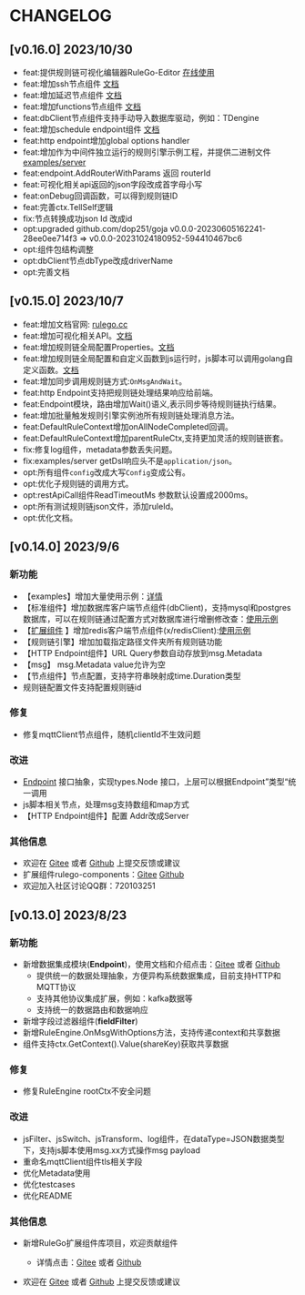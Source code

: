 # CHANGELOG

## [v0.16.0] 2023/10/30

- feat:提供规则链可视化编辑器RuleGo-Editor [在线使用](https://editor.rulego.cc/)
- feat:增加ssh节点组件  [文档](https://rulego.cc/pages/fa62c1/)
- feat:增加延迟节点组件 [文档](https://rulego.cc/pages/5f5612/)
- feat:增加functions节点组件 [文档](https://rulego.cc/pages/b7edde/)
- feat:dbClient节点组件支持手动导入数据库驱动，例如：TDengine
- feat:增加schedule endpoint组件 [文档](https://rulego.cc/pages/4c4e4c/)
- feat:http endpoint增加global options handler
- feat:增加作为中间件独立运行的规则引擎示例工程，并提供二进制文件 [examples/server](https://github.com/rulego/rulego/tree/main/examples/server)
- feat:endpoint.AddRouterWithParams 返回 routerId
- feat:可视化相关api返回的json字段改成首字母小写
- feat:onDebug回调函数，可以得到规则链ID
- feat:完善ctx.TellSelf逻辑
- fix:节点转换成功json Id 改成id
- opt:upgraded github.com/dop251/goja v0.0.0-20230605162241-28ee0ee714f3 => v0.0.0-20231024180952-594410467bc6
- opt:组件包结构调整
- opt:dbClient节点dbType改成driverName
- opt:完善文档

## [v0.15.0] 2023/10/7

- feat:增加文档官网: [rulego.cc](https://rulego.cc/)
- feat:增加可视化相关API。[文档](https://rulego.cc/pages/cf0193/)
- feat:增加规则链全局配置Properties。[文档](https://rulego.cc/pages/d59341/#properties)
- feat:增加规则链全局配置和自定义函数到js运行时，js脚本可以调用golang自定义函数。[文档](https://rulego.cc/pages/d59341/#udf)
- feat:增加同步调用规则链方式:`OnMsgAndWait`。
- feat:http Endpoint支持把规则链处理结果响应给前端。
- feat:Endpoint模块，路由增加Wait()语义,表示同步等待规则链执行结果。
- feat:增加批量触发规则引擎实例池所有规则链处理消息方法。
- feat:DefaultRuleContext增加onAllNodeCompleted回调。
- feat:DefaultRuleContext增加parentRuleCtx,支持更加灵活的规则链嵌套。
- fix:修复log组件，metadata参数丢失问题。
- fix:examples/server getDsl响应头不是`application/json`。
- opt:所有组件`config`改成大写`Config`变成公有。
- opt:优化子规则链的调用方式。
- opt:restApiCall组件ReadTimeoutMs 参数默认设置成2000ms。
- opt:所有测试规则链json文件，添加ruleId。
- opt:优化文档。

## [v0.14.0] 2023/9/6

### 新功能

- 【examples】增加大量使用示例：[详情](https://gitee.com/rulego/rulego/tree/main/examples)
- 【标准组件】增加数据库客户端节点组件(dbClient)，支持mysql和postgres数据库，可以在规则链通过配置方式对数据库进行增删修改查：[使用示例](https://gitee.com/rulego/rulego/tree/main/examples/db_client)
- 【[扩展组件](https://gitee.com/rulego/rulego-components) 】增加redis客户端节点组件(x/redisClient):[使用示例](https://gitee.com/rulego/rulego-components/tree/main/examples/redis)
- 【规则链引擎】增加加载指定路径文件夹所有规则链功能
- 【HTTP Endpoint组件】URL Query参数自动存放到msg.Metadata
- 【msg】 msg.Metadata value允许为空
- 【节点组件】节点配置，支持字符串映射成time.Duration类型
- 规则链配置文件支持配置规则链id

### 修复

- 修复mqttClient节点组件，随机clientId不生效问题

### 改进

- [Endpoint](https://gitee.com/rulego/rulego/blob/main/endpoint/README_ZH.md) 接口抽象，实现types.Node 接口，上层可以根据Endpoint”类型“统一调用
- js脚本相关节点，处理msg支持数组和map方式
- 【HTTP Endpoint组件】配置 Addr改成Server

### 其他信息

- 欢迎在 [Gitee](https://gitee.com/rulego/rulego) 或者 [Github](https://github.com/rulego/rulego) 上提交反馈或建议
- 扩展组件rulego-components：[Gitee](https://gitee.com/rulego/rulego-components)  [Github](https://github.com/rulego/rulego-components)
- 欢迎加入社区讨论QQ群：720103251


## [v0.13.0] 2023/8/23

### 新功能

- 新增数据集成模块(**Endpoint**)，使用文档和介绍点击：[Gitee](https://gitee.com/rulego/rulego/blob/main/endpoint/README_ZH.md) 或者 [Github](https://github.com/rulego/rulego/blob/main/endpoint/README_ZH.md)
    - 提供统一的数据处理抽象，方便异构系统数据集成，目前支持HTTP和MQTT协议
    - 支持其他协议集成扩展，例如：kafka数据等
    - 支持统一的数据路由和数据响应
- 新增字段过滤器组件(**fieldFilter**)
- 新增RuleEngine.OnMsgWithOptions方法，支持传递context和共享数据
- 组件支持ctx.GetContext().Value(shareKey)获取共享数据


### 修复

- 修复RuleEngine rootCtx不安全问题

### 改进

- jsFilter、jsSwitch、jsTransform、log组件，在dataType=JSON数据类型下，支持js脚本使用msg.xx方式操作msg payload
- 重命名mqttClient组件tls相关字段
- 优化Metadata使用
- 优化testcases
- 优化README

### 其他信息

- 新增RuleGo扩展组件库项目，欢迎贡献组件
    - 详情点击：[Gitee](https://gitee.com/rulego/rulego-components) 或者 [Github](https://github.com/rulego/rulego-components)

- 欢迎在 [Gitee](https://gitee.com/rulego/rulego) 或者 [Github](https://github.com/rulego/rulego) 上提交反馈或建议    